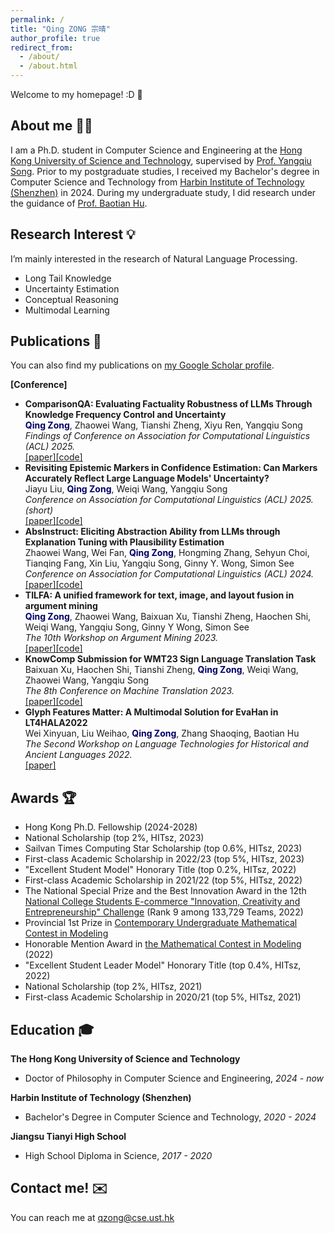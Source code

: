 ```yaml
---
permalink: /
title: "Qing ZONG 宗晴"
author_profile: true
redirect_from: 
  - /about/
  - /about.html
---
```


Welcome to my homepage! :D 🥂

About me 👩‍🎓
------
I am a Ph.D. student in Computer Science and Engineering at the [Hong Kong University of Science and Technology](https://hkust.edu.hk/), supervised by [Prof. Yangqiu Song](https://www.cse.ust.hk/~yqsong/). Prior to my postgraduate studies, I received my Bachelor's degree in Computer Science and Technology from [Harbin Institute of Technology \(Shenzhen\)](http://en.hitsz.edu.cn/) in 2024. During my undergraduate study, I did research under the guidance of [Prof. Baotian Hu](https://scholar.google.com/citations?user=5NiJ1VoAAAAJ).


Research Interest 💡
------
I’m mainly interested in the research of Natural Language Processing.

- Long Tail Knowledge
- Uncertainty Estimation
- Conceptual Reasoning
- Multimodal Learning

Publications 📝
------
You can also find my publications on [my Google Scholar profile](https://scholar.google.com/citations?user=xclID-4AAAAJ&hl=en&oi=ao).

**[Conference]**

- **ComparisonQA: Evaluating Factuality Robustness of LLMs Through Knowledge Frequency Control and Uncertainty**
  <br>**<font color="#000066">Qing Zong</font>**, Zhaowei Wang, Tianshi Zheng, Xiyu Ren, Yangqiu Song
  <br>*Findings of Conference on Association for Computational Linguistics (ACL) 2025.*
  <br>[[paper]](https://arxiv.org/pdf/2412.20251)[[code]](https://github.com/HKUST-KnowComp/ComparisonQA)
- **Revisiting Epistemic Markers in Confidence Estimation: Can Markers Accurately Reflect Large Language Models' Uncertainty?**
  <br>Jiayu Liu, **<font color="#000066">Qing Zong</font>**, Weiqi Wang, Yangqiu Song
  <br>*Conference on Association for Computational Linguistics (ACL) 2025. (short)*
  <br>[[paper]](https://arxiv.org/pdf/2505.24778)[[code]](https://github.com/HKUST-KnowComp/MarCon)
- **AbsInstruct: Eliciting Abstraction Ability from LLMs through Explanation Tuning with Plausibility Estimation**
  <br>Zhaowei Wang, Wei Fan, **<font color="#000066">Qing Zong</font>**, Hongming Zhang, Sehyun Choi, Tianqing Fang, Xin Liu, Yangqiu Song, Ginny Y. Wong, Simon See
  <br>*Conference on Association for Computational Linguistics (ACL) 2024.*
  <br>[[paper]](https://arxiv.org/abs/2402.10646)[[code]](https://github.com/HKUST-KnowComp/AbsInstruct)
- **TILFA: A unified framework for text, image, and layout fusion in argument mining**
  <br>**<font color="#000066">Qing Zong</font>**, Zhaowei Wang, Baixuan Xu, Tianshi Zheng, Haochen Shi, Weiqi Wang, Yangqiu Song, Ginny Y Wong, Simon See
  <br>*The 10th Workshop on Argument Mining 2023.*
  <br>[[paper]](https://arxiv.org/abs/2310.05210)[[code]](https://github.com/HKUST-KnowComp/TILFA)
- **KnowComp Submission for WMT23 Sign Language Translation Task**
  <br>Baixuan Xu, Haochen Shi, Tianshi Zheng, **<font color="#000066">Qing Zong</font>**, Weiqi Wang, Zhaowei Wang, Yangqiu Song
  <br>*The 8th Conference on Machine Translation 2023.*
  <br>[[paper]](https://aclanthology.org/2023.wmt-1.36/)[[code]](https://github.com/HKUST-KnowComp/SLT)
- **Glyph Features Matter: A Multimodal Solution for EvaHan in LT4HALA2022**
   <br>Wei Xinyuan, Liu Weihao, **<font color="#000066">Qing Zong</font>**, Zhang Shaoqing, Baotian Hu
  <br>*The Second Workshop on Language Technologies for Historical and Ancient Languages 2022.*
  <br>[[paper]](https://aclanthology.org/2022.lt4hala-1.28/)

  
Awards 🏆
------
- Hong Kong Ph.D. Fellowship \(2024-2028\)
- National Scholarship \(top 2%, HITsz, 2023\)
- Sailvan Times Computing Star Scholarship \(top 0.6%, HITsz, 2023\)
- First-class Academic Scholarship in 2022/23 \(top 5%, HITsz, 2023\)
- "Excellent Student Model" Honorary Title \(top 0.2%, HITsz, 2022\)
- First-class Academic Scholarship in 2021/22 \(top 5%, HITsz, 2022\)
- The National Special Prize and the Best Innovation Award in the 12th [National College Students E-commerce "Innovation, Creativity and Entrepreneurship" Challenge](http://www.3chuang.net/) \(Rank 9 among 133,729 Teams, 2022\)
- Provincial 1st Prize in [Contemporary Undergraduate Mathematical Contest in Modeling](http://en.mcm.edu.cn/) 
- Honorable Mention Award in [the Mathematical Contest in Modeling](https://www.comap.com/contests/mcm-icm) \(2022\)
- "Excellent Student Leader Model" Honorary Title \(top 0.4%, HITsz, 2022\)
- National Scholarship \(top 2%, HITsz, 2021\)
- First-class Academic Scholarship in 2020/21 \(top 5%, HITsz, 2021\)


Education 🎓
------

**The Hong Kong University of Science and Technology**
  - Doctor of Philosophy in Computer Science and Engineering, *2024 - now*

**Harbin Institute of Technology \(Shenzhen\)**
  - Bachelor's Degree in Computer Science and Technology, *2020 - 2024*

**Jiangsu Tianyi High School**
  - High School Diploma in Science, *2017 - 2020*

Contact me! ✉️
------

You can reach me at qzong@cse.ust.hk
